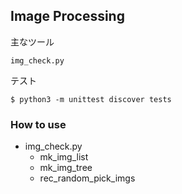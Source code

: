 ## Image Processing
主なツール
```
img_check.py
```

テスト
```
$ python3 -m unittest discover tests
```

### How to use
- img_check.py
    - mk_img_list
    - mk_img_tree
    - rec_random_pick_imgs
